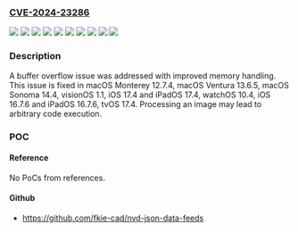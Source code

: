 ### [CVE-2024-23286](https://cve.mitre.org/cgi-bin/cvename.cgi?name=CVE-2024-23286)
![](https://img.shields.io/static/v1?label=Product&message=iOS%20and%20iPadOS&color=blue)
![](https://img.shields.io/static/v1?label=Product&message=macOS&color=blue)
![](https://img.shields.io/static/v1?label=Product&message=tvOS&color=blue)
![](https://img.shields.io/static/v1?label=Product&message=visionOS&color=blue)
![](https://img.shields.io/static/v1?label=Product&message=watchOS&color=blue)
![](https://img.shields.io/static/v1?label=Version&message=unspecified%3C%201.1%20&color=brighgreen)
![](https://img.shields.io/static/v1?label=Version&message=unspecified%3C%2010.4%20&color=brighgreen)
![](https://img.shields.io/static/v1?label=Version&message=unspecified%3C%2012.7%20&color=brighgreen)
![](https://img.shields.io/static/v1?label=Version&message=unspecified%3C%2017.4%20&color=brighgreen)
![](https://img.shields.io/static/v1?label=Vulnerability&message=Processing%20an%20image%20may%20lead%20to%20arbitrary%20code%20execution&color=brighgreen)

### Description

A buffer overflow issue was addressed with improved memory handling. This issue is fixed in macOS Monterey 12.7.4, macOS Ventura 13.6.5, macOS Sonoma 14.4, visionOS 1.1, iOS 17.4 and iPadOS 17.4, watchOS 10.4, iOS 16.7.6 and iPadOS 16.7.6, tvOS 17.4. Processing an image may lead to arbitrary code execution.

### POC

#### Reference
No PoCs from references.

#### Github
- https://github.com/fkie-cad/nvd-json-data-feeds

